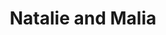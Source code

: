 ---
layout: item
raw_url: https://prdwebappstorage.blob.core.windows.net/kansaspattons/images/gallery-2009-10-31/img58973.jpg
thumb_url: https://prdwebappstorage.blob.core.windows.net/kansaspattons/images/gallery-2009-10-31/thumb_img58973.jpg
post: 2009-10-31-halloween.md
index: 1
title: Natalie and Malia
---